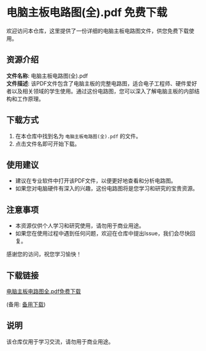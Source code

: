 # 电脑主板电路图(全).pdf 免费下载

欢迎访问本仓库，这里提供了一份详细的电脑主板电路图文件，供您免费下载使用。

## 资源介绍

**文件名称**: 电脑主板电路图(全).pdf  
**文件描述**: 该PDF文件包含了电脑主板的完整电路图，适合电子工程师、硬件爱好者以及相关领域的学生使用。通过这份电路图，您可以深入了解电脑主板的内部结构和工作原理。

## 下载方式

1. 在本仓库中找到名为 `电脑主板电路图(全).pdf` 的文件。
2. 点击文件名即可开始下载。

## 使用建议

- 建议在专业软件中打开该PDF文件，以便更好地查看和分析电路图。
- 如果您对电脑硬件有深入的兴趣，这份电路图将是您学习和研究的宝贵资源。

## 注意事项

- 本资源仅供个人学习和研究使用，请勿用于商业用途。
- 如果您在使用过程中遇到任何问题，欢迎在仓库中提出Issue，我们会尽快回复。

感谢您的访问，祝您学习愉快！

## 下载链接
[电脑主板电路图全.pdf免费下载](https://pan.quark.cn/s/8a7fa5f98629) 

(备用: [备用下载](https://pan.baidu.com/s/152mp93tAP2-nyHD77N04Eg?pwd=1234))

## 说明

该仓库仅用于学习交流，请勿用于商业用途。
